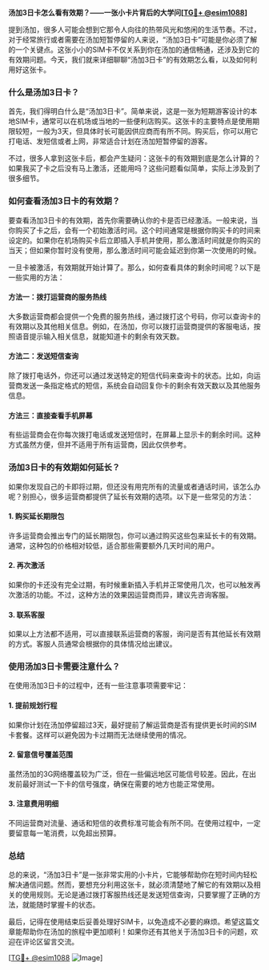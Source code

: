 **汤加3日卡怎么看有效期？——一张小卡片背后的大学问[[TG💪+ @esim1088](https://t.me/s/esim1088)]**

提到汤加，很多人可能会想到它那令人向往的热带风光和悠闲的生活节奏。不过，对于经常旅行或者需要在汤加短暂停留的人来说，“汤加3日卡”可能是你必须了解的一个关键点。这张小小的SIM卡不仅关系到你在汤加的通信畅通，还涉及到它的有效期问题。今天，我们就来详细聊聊“汤加3日卡”的有效期怎么看，以及如何利用好这张卡。

### 什么是汤加3日卡？

首先，我们得明白什么是“汤加3日卡”。简单来说，这是一张为短期游客设计的本地SIM卡，通常可以在机场或当地的一些便利店购买。这张卡的主要特点是使用期限较短，一般为3天，但具体时长可能因供应商而有所不同。购买后，你可以用它打电话、发短信或者上网，非常适合计划在汤加短暂停留的游客。

不过，很多人拿到这张卡后，都会产生疑问：这张卡的有效期到底是怎么计算的？如果我买了卡之后没有马上激活，还能用吗？这些问题看似简单，实际上涉及到了很多细节。

### 如何查看汤加3日卡的有效期？

要查看汤加3日卡的有效期，首先你需要确认你的卡是否已经激活。一般来说，当你购买了卡之后，会有一个初始激活时间。这个时间通常是根据你购买卡的时间来设定的。如果你在机场购买卡后立即插入手机并使用，那么激活时间就是你购买的当天；但如果你暂时没有使用，那么激活时间可能会延迟到你第一次使用的时候。

一旦卡被激活，有效期就开始计算了。那么，如何查看具体的剩余时间呢？以下是一些实用的方法：

#### 方法一：拨打运营商的服务热线

大多数运营商都会提供一个免费的服务热线，通过拨打这个号码，你可以查询卡的有效期以及其他相关信息。例如，在汤加，你可以拨打运营商提供的客服电话，按照语音提示输入相关信息，就能知道卡的剩余有效天数。

#### 方法二：发送短信查询

除了拨打电话外，你还可以通过发送特定的短信代码来查询卡的状态。比如，向运营商发送一条指定格式的短信，系统会自动回复你卡的剩余有效天数以及其他服务信息。

#### 方法三：直接查看手机屏幕

有些运营商会在你每次拨打电话或发送短信时，在屏幕上显示卡的剩余时间。这种方式虽然方便，但并不适用于所有运营商，因此仅供参考。

### 汤加3日卡的有效期如何延长？

如果你发现自己的卡即将过期，但还没有用完所有的流量或者通话时间，该怎么办呢？别担心，很多运营商都提供了延长有效期的选项。以下是一些常见的方法：

#### 1. 购买延长期限包

许多运营商会推出专门的延长期限包，你可以通过购买这些包来延长卡的有效期。通常，这种包的价格相对较低，适合那些需要额外几天时间的用户。

#### 2. 再次激活

如果你的卡还没有完全过期，有时候重新插入手机并正常使用几次，也可以触发再次激活的功能。不过，这种方法的效果因运营商而异，建议先咨询客服。

#### 3. 联系客服

如果以上方法都不适用，可以直接联系运营商的客服，询问是否有其他延长有效期的方式。客服人员通常会根据你的具体情况给出建议。

### 使用汤加3日卡需要注意什么？

在使用汤加3日卡的过程中，还有一些注意事项需要牢记：

#### 1. 提前规划行程

如果你计划在汤加停留超过3天，最好提前了解运营商是否有提供更长时间的SIM卡套餐。这样可以避免因为卡过期而无法继续使用的情况。

#### 2. 留意信号覆盖范围

虽然汤加的3G网络覆盖较为广泛，但在一些偏远地区可能信号较差。因此，在出发前最好测试一下卡的信号强度，确保在需要的地方也能正常使用。

#### 3. 注意费用明细

不同运营商对流量、通话和短信的收费标准可能会有所不同。在使用过程中，一定要留意每一笔消费，以免超出预算。

### 总结

总的来说，“汤加3日卡”是一张非常实用的小卡片，它能够帮助你在短时间内轻松解决通信问题。然而，要想充分利用这张卡，就必须清楚地了解它的有效期以及相关的使用规则。无论是通过拨打客服热线还是发送短信查询，只要掌握了正确的方法，就能随时掌握卡的状态。

最后，记得在使用结束后妥善处理好SIM卡，以免造成不必要的麻烦。希望这篇文章能帮助你在汤加的旅程中更加顺利！如果你还有其他关于汤加3日卡的问题，欢迎在评论区留言交流。

[[TG💪+ @esim1088](https://t.me/s/esim1088) ![Image](https://i.postimg.cc/4NQfJmqS/Snipaste-2025-05-13-00-14-12.png)]